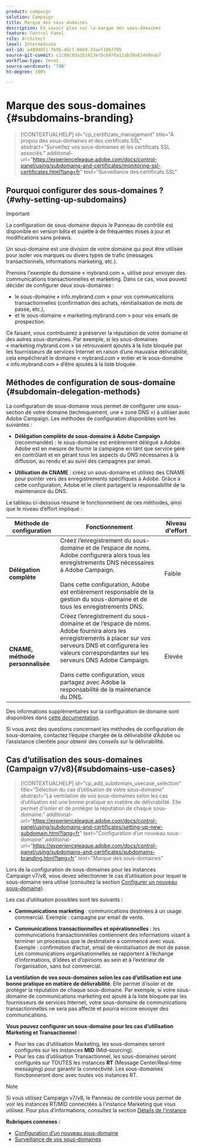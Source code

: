 ```yaml
---
product: campaign
solution: Campaign
title: Marque des sous-domaines
description: En savoir plus sur la marque des sous-domaines
feature: Control Panel
role: Architect
level: Intermediate
exl-id: a489d051-fb95-45cf-bb6d-33aef10b7795
source-git-commit: c1c80c03a351613ec0c6870a11ab39a634e8eab7
workflow-type: tm+mt
source-wordcount: '748'
ht-degree: 100%

---
```


# Marque des sous-domaines {#subdomains-branding}

>[!CONTEXTUALHELP]
>id="cp_certificate_management"
>title="À propos des sous-domaines et des certificats SSL"
>abstract="Surveillez vos sous-domaines et les certificats SSL associés."
>additional-url="https://experienceleague.adobe.com/docs/control-panel/using/subdomains-and-certificates/monitoring-ssl-certificates.html?lang=fr" text="Surveillance des certificats SSL"

## Pourquoi configurer des sous-domaines ?  {#why-setting-up-subdomains}

>[!IMPORTANT]
>
>La configuration de sous-domaine depuis le Panneau de contrôle est disponible en version bêta et sujette à de fréquentes mises à jour et modifications sans préavis.

Un sous-domaine est une division de votre domaine qui peut être utilisée pour isoler vos marques ou divers types de trafic (messages transactionnels, informations marketing, etc.).

Prenons l&#39;exemple du domaine « mybrand.com », utilisé pour envoyer des communications transactionnelles et marketing. Dans ce cas, vous pouvez décider de configurer deux sous-domaines :

* le sous-domaine « info.mybrand.com » pour vos communications transactionnelles (confirmation des achats, réinitialisation de mots de passe, etc.),
* et le sous-domaine « marketing.mybrand.com » pour vos emails de prospection.

Ce faisant, vous contribuerez à préserver la réputation de votre domaine et des autres sous-domaines. Par exemple, si les sous-domaines « marketing.mybrand.com » se retrouvaient ajoutés à la liste bloquée par les fournisseurs de services Internet en raison d’une mauvaise délivrabilité, cela empêcherait le domaine « mybrand.com » entier et le sous-domaine « info.mybrand.com » d’être ajoutés à la liste bloquée.

## Méthodes de configuration de sous-domaine {#subdomain-delegation-methods}

La configuration de sous-domaine vous permet de configurer une sous-section de votre domaine (techniquement, une « zone DNS ») à utiliser avec Adobe Campaign. Les méthodes de configuration disponibles sont les suivantes :

* **Délégation complète de sous-domaine à Adobe Campaign** (recommandée) : le sous-domaine est entièrement délégué à Adobe. Adobe est en mesure de fournir la campagne en tant que service géré en contrôlant et en gérant tous les aspects du DNS nécessaires à la diffusion, au rendu et au suivi des campagnes par email.

* **Utilisation de CNAME** : créez un sous-domaine et utilisez des CNAME pour pointer vers des enregistrements spécifiques à Adobe. Grâce à cette configuration, Adobe et le client partagent la responsabilité de la maintenance du DNS.

Le tableau ci-dessous résume le fonctionnement de ces méthodes, ainsi que le niveau d’effort impliqué :

| Méthode de configuration | Fonctionnement | Niveau d&#39;effort |
|---|---|---|
| **Délégation complète** | Créez l’enregistrement du sous-domaine et de l’espace de noms. Adobe configurera alors tous les enregistrements DNS nécessaires à Adobe Campaign.<br/><br/>Dans cette configuration, Adobe est entièrement responsable de la gestion du sous-domaine et de tous les enregistrements DNS. | Faible |
| **CNAME, méthode personnalisée** | Créez l’enregistrement du sous-domaine et de l’espace de noms. Adobe fournira alors les enregistrements à placer sur vos serveurs DNS et configurera les valeurs correspondantes sur les serveurs DNS Adobe Campaign.<br/><br/>Dans cette configuration, vous partagez avec Adobe la responsabilité de la maintenance du DNS. | Élevée |

Des informations supplémentaires sur la configuration de domaine sont disponibles dans [cette documentation](https://experienceleague.adobe.com/docs/deliverability-learn/deliverability-best-practice-guide/additional-resources/product-specific-resources/campaign/ac-domain-name-setup.html?lang=fr).

Si vous avez des questions concernant les méthodes de configuration de sous-domaine, contactez l’équipe chargée de la délivrabilité d’Adobe ou l’assistance clientèle pour obtenir des conseils sur la délivrabilité.

## Cas d’utilisation des sous-domaines (Campaign v7/v8){#subdomains-use-cases}

>[!CONTEXTUALHELP]
>id="cp_add_subdomain_usecase_selection"
>title="Sélection du cas dʼutilisation de votre sous-domaine"
>abstract="La ventilation de vos sous-domaines selon les cas dʼutilisation est une bonne pratique en matière de délivrabilité. Elle permet dʼisoler et de protéger la réputation de chaque sous-domaine."
>additional-url="https://experienceleague.adobe.com/docs/control-panel/using/subdomains-and-certificates/setting-up-new-subdomain.html?lang=fr" text="Configuration dʼun nouveau sous-domaine"
>additional-url="https://experienceleague.adobe.com/docs/control-panel/using/subdomains-and-certificates/subdomains-branding.html?lang=fr" text="Marque des sous-domaines"

Lors de la configuration de sous-domaines pour les instances Campaign v7/v8, vous devez sélectionner le cas d’utilisation pour lequel le sous-domaine sera utilisé (consultez la section [Configurer un nouveau sous-domaine](../../subdomains-certificates/using/setting-up-new-subdomain.md)).

Les cas d’utilisation possibles sont les suivants :

* **Communications marketing** : communications destinées à un usage commercial. Exemple : campagne par email de vente.

* **Communications transactionnelles et opérationnelles** : les communications transactionnelles contiennent des informations visant à terminer un processus que le destinataire a commencé avec vous. Exemple : confirmation d’achat, email de réinitialisation de mot de passe. Les communications organisationnelles se rapportent à l’échange d’informations, d’idées et d’opinions au sein et à l’extérieur de l’organisation, sans but commercial.

**La ventilation de vos sous-domaines selon les cas d’utilisation est une bonne pratique en matière de délivrabilité**. Elle permet d’isoler et de protéger la réputation de chaque sous-domaine. Par exemple, si votre sous-domaine de communications marketing est ajouté à la liste bloquée par les fournisseurs de services Internet, votre sous-domaine de communications transactionnelles ne sera pas affecté et pourra encore envoyer des communications.

**Vous pouvez configurer un sous-domaine pour les cas d’utilisation Marketing et Transactionnel** :

* Pour les cas d’utilisation Marketing, les sous-domaines seront configurés sur les instances **MID** (Mid-sourcing).
* Pour les cas d’utilisation Transactionnel, les sous-domaines seront configurés sur TOUTES les instances **RT** (Message Center/Real-time messaging) pour garantir la connectivité. Les sous-domaines fonctionneront donc avec toutes vos instances RT.

>[!NOTE]
>
>Si vous utilisez Campaign v7/v8, le Panneau de contrôle vous permet de voir les instances RT/MID connectées à l’instance Marketing que vous utilisez. Pour plus dʼinformations, consultez la section [Détails de l’instance](../../instances-settings/using/instance-details.md).

**Rubriques connexes :**

* [Configuration d’un nouveau sous-domaine](../../subdomains-certificates/using/setting-up-new-subdomain.md)
* [Surveillance de vos sous-domaines](../../subdomains-certificates/using/monitoring-subdomains.md)
